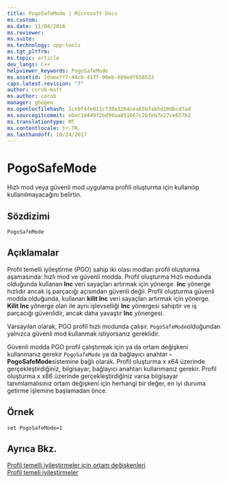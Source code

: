 ```yaml
---
title: PogoSafeMode | Microsoft Docs
ms.custom: 
ms.date: 11/04/2016
ms.reviewer: 
ms.suite: 
ms.technology: cpp-tools
ms.tgt_pltfrm: 
ms.topic: article
dev_langs: C++
helpviewer_keywords: PogoSafeMode
ms.assetid: 2daeeff7-44cb-417f-90eb-6b9edf658533
caps.latest.revision: "7"
author: corob-msft
ms.author: corob
manager: ghogen
ms.openlocfilehash: 1ce0f4fe011c730a3264cea65b7ab5d10dbcd7ad
ms.sourcegitcommit: ebec1d449f2bd98aa851667c2bfeb7e27ce657b2
ms.translationtype: MT
ms.contentlocale: tr-TR
ms.lasthandoff: 10/24/2017
---
```

# <a name="pogosafemode"></a>PogoSafeMode
Hızlı mod veya güvenli mod uygulama profili oluşturma için kullanılıp kullanılmayacağını belirtin.  
  
## <a name="syntax"></a>Sözdizimi  
  
```  
PogoSafeMode  
```  
  
## <a name="remarks"></a>Açıklamalar  
 Profil temelli iyileştirme (PGO) sahip iki olası modları profil oluşturma aşamasında: hızlı mod ve güvenli modda. Profil oluşturma Hızlı modunda olduğunda kullanan **Inc** veri sayaçları artırmak için yönerge. **Inc** yönerge hızlıdır ancak iş parçacığı açısından güvenli değil. Profil oluşturma güvenli modda olduğunda, kullanan **kilit Inc** veri sayaçları artırmak için yönerge. **Kilit Inc** yönerge olan ile aynı işlevselliği **Inc** yönergesi sahiptir ve iş parçacığı güvenlidir, ancak daha yavaştır **Inc** yönergesi.  
  
 Varsayılan olarak, PGO profil hızlı modunda çalışır. `PogoSafeMode`olduğundan yalnızca güvenli mod kullanmak istiyorsanız gereklidir.  
  
 Güvenli modda PGO profil çalıştırmak için ya da ortam değişkeni kullanmanız gerekir `PogoSafeMode` ya da bağlayıcı anahtar **- PogoSafeMode**sistemine bağlı olarak. Profil oluşturma x x64 üzerinde gerçekleştirdiğiniz, bilgisayar, bağlayıcı anahtarı kullanmanız gerekir. Profil oluşturma x x86 üzerinde gerçekleştirdiğiniz varsa bilgisayar tanımlamalısınız ortam değişkeni için herhangi bir değer, en iyi duruma getirme işlemine başlamadan önce.  
  
## <a name="example"></a>Örnek  
  
```  
set PogoSafeMode=1  
```  
  
## <a name="see-also"></a>Ayrıca Bkz.  
 [Profil temelli iyileştirmeler için ortam değişkenleri](../../build/reference/environment-variables-for-profile-guided-optimizations.md)   
 [Profil temeli iyileştirmeler](../../build/reference/profile-guided-optimizations.md)